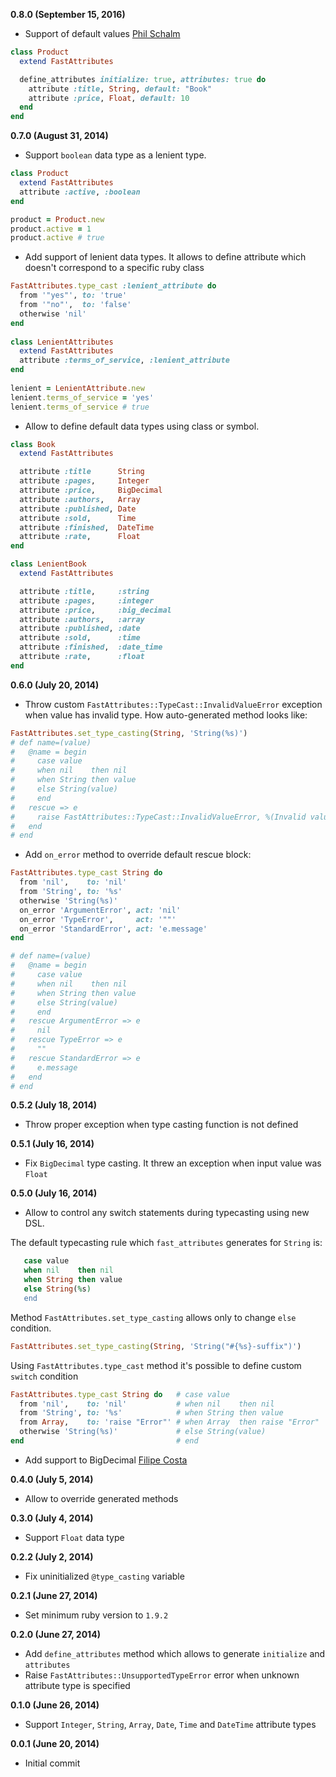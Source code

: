 **0.8.0 (September 15, 2016)**
* Support of default values [Phil Schalm](https://github.com/pnomolos)
```ruby
class Product
  extend FastAttributes

  define_attributes initialize: true, attributes: true do
    attribute :title, String, default: "Book"
    attribute :price, Float, default: 10
  end
end
```

**0.7.0 (August 31, 2014)**
* Support `boolean` data type as a lenient type.
```ruby
class Product
  extend FastAttributes
  attribute :active, :boolean
end

product = Product.new
product.active = 1
product.active # true
```

* Add support of lenient data types. It allows to define attribute which doesn't correspond to a specific ruby class
```ruby
FastAttributes.type_cast :lenient_attribute do
  from '"yes"', to: 'true'
  from '"no"',  to: 'false'
  otherwise 'nil'
end
    
class LenientAttributes
  extend FastAttributes
  attribute :terms_of_service, :lenient_attribute
end
    
lenient = LenientAttribute.new
lenient.terms_of_service = 'yes'
lenient.terms_of_service # true
```

* Allow to define default data types using class or symbol.
```ruby
class Book
  extend FastAttributes

  attribute :title      String
  attribute :pages,     Integer
  attribute :price,     BigDecimal
  attribute :authors,   Array
  attribute :published, Date
  attribute :sold,      Time
  attribute :finished,  DateTime
  attribute :rate,      Float
end

class LenientBook
  extend FastAttributes

  attribute :title,     :string
  attribute :pages,     :integer
  attribute :price,     :big_decimal
  attribute :authors,   :array
  attribute :published, :date
  attribute :sold,      :time
  attribute :finished,  :date_time
  attribute :rate,      :float
end
```

**0.6.0 (July 20, 2014)**
* Throw custom `FastAttributes::TypeCast::InvalidValueError` exception when value has invalid type.
How auto-generated method looks like:
```ruby
FastAttributes.set_type_casting(String, 'String(%s)')
# def name=(value)
#   @name = begin
#     case value
#     when nil    then nil
#     when String then value
#     else String(value)
#     end
#   rescue => e
#     raise FastAttributes::TypeCast::InvalidValueError, %(Invalid value "#{value}" for attribute "name" of type "String")
#   end
# end
```

* Add `on_error` method to override default rescue block:
```ruby
FastAttributes.type_cast String do
  from 'nil', 	 to: 'nil'
  from 'String', to: '%s'
  otherwise 'String(%s)'
  on_error 'ArgumentError', act: 'nil'
  on_error 'TypeError',     act: '""'
  on_error 'StandardError', act: 'e.message'
end

# def name=(value)
#   @name = begin
#     case value
#     when nil    then nil
#     when String then value
#     else String(value)
#     end
#   rescue ArgumentError => e
#     nil
#   rescue TypeError => e
#     ""
#   rescue StandardError => e
#     e.message
#   end
# end
```

**0.5.2 (July 18, 2014)**
* Throw proper exception when type casting function is not defined

**0.5.1 (July 16, 2014)**
* Fix `BigDecimal` type casting. It threw an exception when input value was `Float`  

**0.5.0 (July 16, 2014)**
* Allow to control any switch statements during typecasting using new DSL.

The default typecasting rule which `fast_attributes` generates for `String` is:
```ruby
   case value
   when nil    then nil
   when String then value
   else String(%s)
   end
```
Method `FastAttributes.set_type_casting` allows only to change `else` condition.
```ruby
FastAttributes.set_type_casting(String, 'String("#{%s}-suffix")')
```

Using `FastAttributes.type_cast` method it's possible to define custom `switch` condition
```ruby
FastAttributes.type_cast String do   # case value
  from 'nil', 	 to: 'nil'           # when nil    then nil
  from 'String', to: '%s'            # when String then value
  from Array,    to: 'raise "Error"' # when Array  then raise "Error"
  otherwise 'String(%s)'             # else String(value)
end                                  # end
```

* Add support to BigDecimal [Filipe Costa](https://github.com/applift/fast_attributes/pull/2)

**0.4.0 (July 5, 2014)**
* Allow to override generated methods

**0.3.0 (July 4, 2014)**
* Support `Float` data type

**0.2.2 (July 2, 2014)**
* Fix uninitialized `@type_casting` variable

**0.2.1 (June 27, 2014)**
* Set minimum ruby version to `1.9.2`

**0.2.0 (June 27, 2014)**
* Add `define_attributes` method which allows to generate `initialize` and `attributes`
* Raise `FastAttributes::UnsupportedTypeError` error when unknown attribute type is specified

**0.1.0 (June 26, 2014)**
* Support `Integer`, `String`, `Array`, `Date`, `Time` and `DateTime` attribute types

**0.0.1 (June 20, 2014)**
* Initial commit
